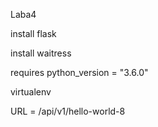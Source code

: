 Laba4

install flask

install waitress

requires python_version = "3.6.0"

virtualenv

URL = /api/v1/hello-world-8

